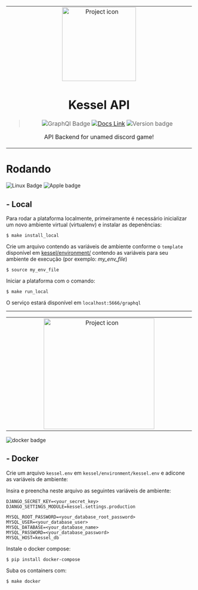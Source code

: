 <table align="center"><tr><td align="center" width="9999">

<img src="https://pa1.narvii.com/6899/8138ae9d1101b4468e6ab9502d5b00ba5701fa9er1-600-400_00.gif" align="center" width="200" alt="Project icon">

# Kessel API

>![GraphQl Badge](https://badgen.net/badge/icon/graphql/pink?icon=graphql&label)
[![Docs Link](https://badgen.net/badge/docs/github_wiki?icon=github)](https://github.com/brunolcarli/Kessel/wiki)
![Version badge](https://img.shields.io/badge/version-0.0.9-green.svg)


API Backend for unamed discord game!

</td></tr></table>

# Rodando

![Linux Badge](https://img.shields.io/badge/OS-Linux-black.svg)
![Apple badge](https://badgen.net/badge/OS/OSX/:color?icon=apple)

## - Local

Para rodar a plataforma localmente, primeiramente é necessário inicializar um novo ambiente virtual (virtualenv) e instalar as depenências:

```
$ make install_local
```

Crie um arquivo contendo as variáveis de ambiente conforme o `template` disponível em [kessel/environment/](https://github.com/brunolcarli/kessel/blob/develop/kessel/environment/template) contendo as variáveis para seu ambiente de execução (por exemplo: *my_env_file*)

```
$ source my_env_file
```

Iniciar a plataforma com o comando:

```
$ make run_local
```


O serviço estará disponível em `localhost:5666/graphql`

<hr />

<table align="center"><tr><td align="center" width="9999">


<img src="https://vignette.wikia.nocookie.net/es.starwars/images/1/11/Summa-Verminoth.jpg/revision/latest?cb=20190227235016" align="center" width="300" alt="Project icon">

</td></tr>

</table>

![docker badge](https://badgen.net/badge/icon/docker?icon=docker&label)

## - Docker

Crie um arquivo `kessel.env` em  `kessel/environment/kessel.env` e adicone as variáveis de ambiente:

Insira e preencha neste arquivo as seguintes variáveis de ambiente:

```
DJANGO_SECRET_KEY=<your_secret_key>
DJANGO_SETTINGS_MODULE=kessel.settings.production

MYSQL_ROOT_PASSWORD=<your_database_root_password>
MYSQL_USER=<your_database_user>
MYSQL_DATABASE=<your_database_name>
MYSQL_PASSWORD=<your_database_password>
MYSQL_HOST=kessel_db
```

Instale o docker compose:

```
$ pip install docker-compose
```

Suba os containers com:

```
$ make docker
```

